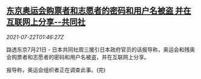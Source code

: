<!--1626919264000-->
[东京奥运会购票者和志愿者的密码和用户名被盗 并在互联网上分享--共同社](https://cn.reuters.com/article/us-media-tokyo-olympic-psd-stolen-0722-idCNKBS2ES03U)
------

<div><i>2021-07-22T01:46:27Z</i></div><p>路透东京7月21日 - 日本共同社周三援引日本政府官员的话报导称，奥运会和残奥会购票者和志愿者的密码和用户名被盗，并在互联网上分享。 　</p><p>报导称，奥运会组织者正在调查此事。(完)</p>
